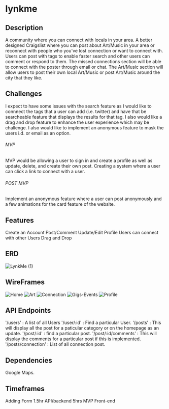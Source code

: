 # lynkme

## Description

A community where you can connect with locals in your area. 
A better designed Craigslist where you can post about Art/Music in your area or reconnect with people who you've lost connection or want to connect with. 
Users can post with tags to enable faster search and other users can comment or respond to them. 
The missed connections section will be able to connect with the poster through email or chat. 
The Art/Music section will allow users to post their own local Art/Music or post Art/Music around the city that they like.

## Challenges 

I expect to have some issues with the search feature as I would like to connnect the tags that a user can add (i.e. twitter) and have that be searcheable feature that displays the results for that tag. 
I also would like a drag and drop feature to enhance the user experience which may be challenge. 
I also would like to implement an anonymous feature to mask the users i.d. or email as an option.

###### MVP
MVP would be allowing a user to sign in and create a profile as well as update, delete, and create their own post. 
Creating a system where a user can click a link to connect with a user.

###### POST MVP
Implement an anonymous feature where a user can post anonymously and a few animations for the card feature of the website.

## Features

Create an Account
Post/Comment
Update/Edit Profile
Users can connect with other Users
Drag and Drop

 ## ERD
 
![LynkMe (1)](https://user-images.githubusercontent.com/55125468/69986589-b8f35600-150b-11ea-9825-2ae2aa7c94d0.png)

## WireFrames

![Home](https://user-images.githubusercontent.com/55125468/69986516-919c8900-150b-11ea-87f4-0d188d1a3e11.jpg)
![Art](https://user-images.githubusercontent.com/55125468/69986522-96613d00-150b-11ea-9e88-a95faa7a6b76.jpg)
![Connection](https://user-images.githubusercontent.com/55125468/69986532-99f4c400-150b-11ea-8d44-a6fb1ea54148.jpg)
![Gigs-Events](https://user-images.githubusercontent.com/55125468/69986538-9bbe8780-150b-11ea-999a-ff6d472c7c54.jpg)
![Profile](https://user-images.githubusercontent.com/55125468/69986549-a0833b80-150b-11ea-9e2e-aad47a93aaf1.jpg)

## API Endpoints

'/users' : A list of all Users 
'/user/:id' : Find a particular User. 
'/posts' : This will display all the post for a paticular category or on the homepage as an update.
'/post/:id' : find a particular post.
'/post/:id/comments' : This will display the comments for a particular post if this is implemented. 
'/posts/connection' : List of all connection post. 


## Dependencies

Google Maps.

## Timeframes

 Adding Form 1.5hr
 API/backend 5hrs
 MVP Front-end
